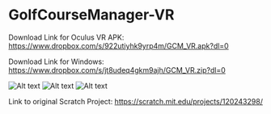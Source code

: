 # GolfCourseManager-VR 

Download Link for Oculus VR APK:
https://www.dropbox.com/s/922utiyhk9yrp4m/GCM_VR.apk?dl=0

Download Link for Windows:
https://www.dropbox.com/s/jt8udeq4gkm9ajh/GCM_VR.zip?dl=0

![Alt text](https://s3-us-west-2.amazonaws.com/resumeimages/GCM001.jpg )
![Alt text](https://s3-us-west-2.amazonaws.com/resumeimages/GCM002.jpg )
![Alt text](https://s3-us-west-2.amazonaws.com/resumeimages/GCM003.jpg )

Link to original Scratch Project:
https://scratch.mit.edu/projects/120243298/
